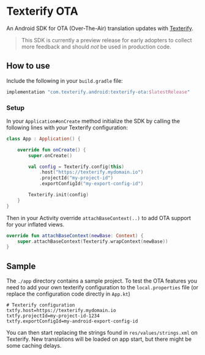 # Texterify OTA

An Android SDK for OTA (Over-The-Air) translation updates with [Texterify](https://github.com/chrztoph/texterify/).

> This SDK is currently a preview release for early adopters to collect more feedback and should _not_ be used in production code.

## How to use

Include the following in your `build.gradle` file:

```gradle
implementation "com.texterify.android:texterify-ota:$latestRelease"
```

### Setup

In your `Application#onCreate` method initialize the SDK by calling the following lines with _your_ Texterify configuration:

```kotlin
class App : Application() {

    override fun onCreate() {
        super.onCreate()

        val config = Texterify.config(this)
            .host("https://texterify.mydomain.io")
            .projectId("my-project-id")
            .exportConfigId("my-export-config-id")

        Texterify.init(config)
    }
}
```

Then in your Activity override `attachBaseContext(..)` to add OTA support for your inflated views.

```kotlin
override fun attachBaseContext(newBase: Context) {
    super.attachBaseContext(Texterify.wrapContext(newBase))
}
```

## Sample

The `./app` directory contains a sample project. To test the OTA features you need to add your own texterify configuration to the `local.properties` file (or replace the configuration code directly in `App.kt`)

```properties
# Texterify configuration
txtfy.host=https://texterify.mydomain.io
txtfy.projectId=my-project-id-1234
txtfy.exportConfigId=my-android-export-config-id
```

You can then start replacing the strings found in `res/values/strings.xml` on Texterify. New translations will be loaded on app start, but there might be some caching delays.
